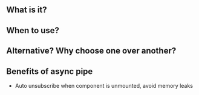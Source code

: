 ## What is it?

## When to use?

## Alternative? Why choose one over another?

## Benefits of async pipe
* Auto unsubscribe when component is unmounted, avoid memory leaks
